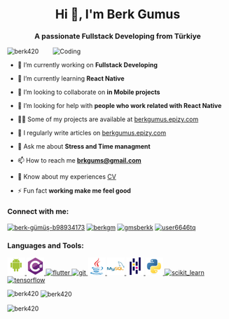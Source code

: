 <h1 align="center">Hi 👋, I'm Berk Gumus</h1>
<h3 align="center">A passionate Fullstack Developing from Türkiye</h3>
<img align="right" alt="Coding" width="400" src="https://cdn.dribbble.com/users/1162077/screenshots/3848914/programmer.gif"/>



<p align="left"> <img src="https://komarev.com/ghpvc/?username=berk420&label=Profile%20views&color=0e75b6&style=flat" alt="berk420" /> </p>

- 🔭 I’m currently working on **Fullstack Developing**

- 🌱 I’m currently learning **React Native**

- 👯 I’m looking to collaborate on **in Mobile projects**

- 🤝 I’m looking for help with **people who work related with React Native**

- 👨‍💻 Some of my projects are available at [berkgumus.epizy.com](berkgumus.epizy.com)

- 📝 I regularly write articles on [berkgumus.epizy.com](berkgumus.epizy.com)

- 💬 Ask me about **Stress and Time managment**

- 📫 How to reach me **brkgums@gmail.com**

- 📄 Know about my experiences [CV](https://drive.google.com/file/d/1jN11C-qR2H9O44eDqYiqLuqxu7UeFPcV/view?usp=sharing)

- ⚡ Fun fact **working make me feel good**

<h3 align="left">Connect with me:</h3>
<p align="left">
<a href="https://linkedin.com/in/berk-gümüş-b98934173" target="blank"><img align="center" src="https://raw.githubusercontent.com/rahuldkjain/github-profile-readme-generator/master/src/images/icons/Social/linked-in-alt.svg" alt="berk-gümüş-b98934173" height="30" width="40" /></a>
<a href="https://kaggle.com/berkgm" target="blank"><img align="center" src="https://raw.githubusercontent.com/rahuldkjain/github-profile-readme-generator/master/src/images/icons/Social/kaggle.svg" alt="berkgm" height="30" width="40" /></a>
<a href="https://instagram.com/gmsberkk" target="blank"><img align="center" src="https://raw.githubusercontent.com/rahuldkjain/github-profile-readme-generator/master/src/images/icons/Social/instagram.svg" alt="gmsberkk" height="30" width="40" /></a>
<a href="https://www.leetcode.com/user6646tq" target="blank"><img align="center" src="https://raw.githubusercontent.com/rahuldkjain/github-profile-readme-generator/master/src/images/icons/Social/leet-code.svg" alt="user6646tq" height="30" width="40" /></a>
</p>

<h3 align="left">Languages and Tools:</h3>
<p align="left"> <a href="https://developer.android.com" target="_blank" rel="noreferrer"> <img src="https://raw.githubusercontent.com/devicons/devicon/master/icons/android/android-original-wordmark.svg" alt="android" width="40" height="40"/> </a> <a href="https://www.w3schools.com/cs/" target="_blank" rel="noreferrer"> <img src="https://raw.githubusercontent.com/devicons/devicon/master/icons/csharp/csharp-original.svg" alt="csharp" width="40" height="40"/> </a> <a href="https://flutter.dev" target="_blank" rel="noreferrer"> <img src="https://www.vectorlogo.zone/logos/flutterio/flutterio-icon.svg" alt="flutter" width="40" height="40"/> </a> <a href="https://git-scm.com/" target="_blank" rel="noreferrer"> <img src="https://www.vectorlogo.zone/logos/git-scm/git-scm-icon.svg" alt="git" width="40" height="40"/> </a> <a href="https://www.java.com" target="_blank" rel="noreferrer"> <img src="https://raw.githubusercontent.com/devicons/devicon/master/icons/java/java-original.svg" alt="java" width="40" height="40"/> </a> <a href="https://www.mysql.com/" target="_blank" rel="noreferrer"> <img src="https://raw.githubusercontent.com/devicons/devicon/master/icons/mysql/mysql-original-wordmark.svg" alt="mysql" width="40" height="40"/> </a> <a href="https://pandas.pydata.org/" target="_blank" rel="noreferrer"> <img src="https://raw.githubusercontent.com/devicons/devicon/2ae2a900d2f041da66e950e4d48052658d850630/icons/pandas/pandas-original.svg" alt="pandas" width="40" height="40"/> </a> <a href="https://www.python.org" target="_blank" rel="noreferrer"> <img src="https://raw.githubusercontent.com/devicons/devicon/master/icons/python/python-original.svg" alt="python" width="40" height="40"/> </a> <a href="https://scikit-learn.org/" target="_blank" rel="noreferrer"> <img src="https://upload.wikimedia.org/wikipedia/commons/0/05/Scikit_learn_logo_small.svg" alt="scikit_learn" width="40" height="40"/> </a> <a href="https://www.tensorflow.org" target="_blank" rel="noreferrer"> <img src="https://www.vectorlogo.zone/logos/tensorflow/tensorflow-icon.svg" alt="tensorflow" width="40" height="40"/> </a> </p>

<p><img align="left" src="https://github-readme-stats.vercel.app/api/top-langs?username=berk420&show_icons=true&locale=en&layout=compact" alt="berk420" /></p>

<p>&nbsp;<img align="center" src="https://github-readme-stats.vercel.app/api?username=berk420&show_icons=true&locale=en" alt="berk420" /></p>

<p><img align="center" src="https://github-readme-streak-stats.herokuapp.com/?user=berk420&" alt="berk420" /></p>
